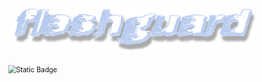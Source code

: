 ![img](fleshguard_new.png) 
##
![Static Badge](https://img.shields.io/badge/https%3A%2F%2Fimg.shields.io%2Fbadge%2Fany_text-Fentaura%230000-313338?style=for-the-badge&logo=discord&logoColor=%23FFFFFF&logoSize=auto&label=Discord&labelColor=%235865F2)



